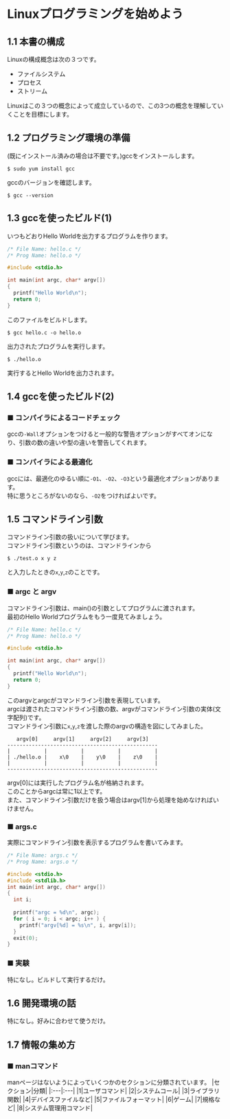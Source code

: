 # Linuxプログラミングを始めよう
## 1.1 本書の構成
Linuxの構成概念は次の３つです。
- ファイルシステム
- プロセス
- ストリーム

Linuxはこの３つの概念によって成立しているので、この3つの概念を理解していくことを目標にします。
## 1.2 プログラミング環境の準備
(既にインストール済みの場合は不要です。)gccをインストールします。
```
$ sudo yum install gcc
```
gccのバージョンを確認します。
```
$ gcc --version
```
## 1.3 gccを使ったビルド(1)
いつもどおりHello Worldを出力するプログラムを作ります。
```c
/* File Name: hello.c */
/* Prog Name: hello.o */

#include <stdio.h>

int main(int argc, char* argv[])
{
  printf("Hello World\n");
  return 0;
}
```
このファイルをビルドします。
```
$ gcc hello.c -o hello.o
```
出力されたプログラムを実行します。
```
$ ./hello.o
```
実行するとHello Worldを出力されます。
## 1.4 gccを使ったビルド(2)
### ■ コンパイラによるコードチェック
gccの`-Wall`オプションをつけると一般的な警告オプションがすべてオンになり、引数の数の違いや型の違いを警告してくれます。
### ■ コンパイラによる最適化
gccには、最適化のゆるい順に`-O1`、`-O2`、`-O3`という最適化オプションがあります。  
特に思うところがないのなら、`-O2`をつければよいです。
## 1.5 コマンドライン引数
コマンドライン引数の扱いについて学びます。  
コマンドライン引数というのは、コマンドラインから
```
$ ./test.o x y z
```
と入力したときの`x`,`y`,`z`のことです。
### ■ argc と argv
コマンドライン引数は、main()の引数としてプログラムに渡されます。  
最初のHello Worldプログラムをもう一度見てみましょう。
```c
/* File Name: hello.c */
/* Prog Name: hello.o */

#include <stdio.h>

int main(int argc, char* argv[])
{
  printf("Hello World\n");
  return 0;
}
```
このargvとargcがコマンドライン引数を表現しています。  
argcは渡されたコマンドライン引数の数、argvがコマンドライン引数の実体(文字配列)です。  
コマンドライン引数に`x`,`y`,`z`を渡した際のargvの構造を図にしてみました。
```
   argv[0]     argv[1]     argv[2]     argv[3]
-------------------------------------------------
|           |           |           |           |
| ./hello.o |    x\0    |    y\0    |    z\0    |
|           |           |           |           |
-------------------------------------------------
```
argv[0]には実行したプログラム名が格納されます。  
このことからargcは常に1以上です。  
また、コマンドライン引数だけを扱う場合はargv[1]から処理を始めなければいけません。
### ■ args.c
実際にコマンドライン引数を表示するプログラムを書いてみます。
```c
/* File Name: args.c */
/* Prog Name: args.o */

#include <stdio.h>
#include <stdlib.h>
int main(int argc, char* argv[])
{
  int i;
  
  printf("argc = %d\n", argc);
  for ( i = 0; i < argc; i++ ) {
    printf("argv[%d] = %s\n", i, argv[i]);
  }
  exit(0);
}
```
### ■ 実験
特になし。ビルドして実行するだけ。
## 1.6 開発環境の話
特になし。好みに合わせて使うだけ。
## 1.7 情報の集め方
### ■ manコマンド
manページはないようによっていくつかのセクションに分類されています。
|セクション|分類|
|:---|:---|
|1|ユーザコマンド|
|2|システムコール|
|3|ライブラリ関数|
|4|デバイスファイルなど|
|5|ファイルフォーマット|
|6|ゲーム|
|7|規格など|
|8|システム管理用コマンド|
